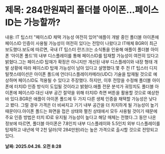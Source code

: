 # **제목: 284만원짜리 폴더블 아이폰…페이스ID는 가능할까?**

  내용: IT 팁스터 "페이스ID 채택 가능성 여전히 있어"애플이 개발 중인 폴더블 아이폰에 페이스ID 인증이 사용될 가능성이 여전히 있다는 전망이 나왔다고 IT매체 BGR이 최근 보도했다.보도에 따르면, 국내 IT 팁스터 란즈크는 소식통을 인용해 애플이 폴더블 아이폰 ‘아이폰 폴드’의 내부 디스플레이를 통해 페이스ID를 탑재할 가능성이 여전히 있다고 밝혔다.그는 페이스ID 탑재가 확정은 아니지만 개선된 내부 디스플레이와 내장 형태 개발 상황에 따라 페이스ID 탑재 가능성이 남아 있다고 설명했다.몇 주 전 IT 팁스터 디지털챗스테이션은 아이폰 폴드에 언더디스플레이카메라(UDC) 기술을 탑재될 것으로 예상하며 페이스ID도 적용될 수 있다고 주장했다. 하지만, 이후 전망을 수정해 폴더블 아이폰에 터치ID 인증 방식이 도입될 것이라고 밝혔다.애플 전문 분석가 궈밍치도 폴더블 아이폰에 페이스ID 대신 내부 공간 절약을 위해 터치ID 측면 버튼을 활용할 것으로 예상한 바 있다.BGR은 애플이 아이폰 폴드에 두 가지 다른 생체 인증을 채택할 가능성은 낮다고 봤다. 그럴 경우 가격은 더 비싸지고 기기 내부 공간을 더 차지하게 될 가능성이 높기 때문이다.아이폰 폴드는 화면을 접은 상태와 펼친 상태에서 모두 사용될 것이기 때문에 주요 인증 방법은 터치 ID로 유지될 가능성이 높다고 해당 매체는 전했다.그 동안 나온 정보에 따르면, 폴더블 아이폰은 7.8인치 내부 디스플레이와 5.5인치 외부 디스플레이를 탑재하고 내년에 약 2천 달러(약 284만원)라는 높은 가격으로 출시할 것으로 전망되고 있다.

  **날짜: 2025.04.26. 오전 8:28**